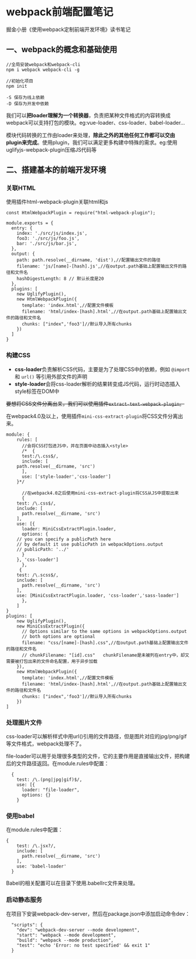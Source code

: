 # webpack前端配置笔记 #
掘金小册《使用webpack定制前端开发环境》读书笔记

## 一、webpack的概念和基础使用 ##

    //全局安装webpack和webpack-cli
    npm i webpack webpack-cli -g
    
    //初始化项目
    npm init
    
    -S 保存为线上依赖
    -D 保存为开发中依赖
    
我们可以**把loader理解为一个转换器**，负责把某种文件格式的内容转换成webpack可以支持打包的模块。eg:vue-loader、css-loader、babel-loader...

模块代码转换的工作由loader来处理，**除此之外的其他任何工作都可以交由plugin来完成**。使用plugin，我们可以满足更多构建中特殊的需求。eg:使用uglifyjs-webpack-plugin压缩JS代码等

## 二、搭建基本的前端开发环境 ##

### 关联HTML ###

使用插件html-webpack-plugin关联html和js

    const HtmlWebpackPlugin = require("html-webpack-plugin");

    module.exports = {
      entry: {
	    index: './src/js/index.js',
	    foo3: './src/js/foo.js',
	    bar: './src/js/bar.js',
      },
      output: {
	    path: path.resolve(__dirname, 'dist'),//配置输出文件的路径
	    filename: 'js/[name]-[hash].js',//在output.path基础上配置输出文件的路径和文件名
	    hashDigestLength: 8 // 默认长度是20
      },
      plugins: [
    	new UglifyPlugin(),
	    new HtmlWebpackPlugin({
	      template: 'index.html',//配置文件模板
	      filename: 'html/index-[hash].html',//在output.path基础上配置输出文件的路径和文件名
	      chunks: ["index",'foo3']//默认导入所有chunks
	    })
      ]
	}

### 构建CSS ###

- **css-loader**负责解析CSS代码，主要是为了处理CSS中的依赖，例如 `@import` 和 `url()` 等引用外部文件的声明
- **style-loader**会将css-loader解析的结果转变成JS代码，运行时动态插入style标签在DOM中

<del>要想将CSS文件分离出来，我们可以使用插件`extract-text-webpack-plugin`。</del>

在webpack4.0及以上，使用插件`mini-css-extract-plugin`将CSS文件分离出来。

    module: {
	    rules: [
	      //会将CSS打包进JS中，并在页面中动态插入<style>
	      /*  {
	      test:/\.css$/,
	      include: [
	    path.resolve(__dirname, 'src')
	      ],
	      use: ['style-loader','css-loader']
	    }*/
	    
	      //在webpack4.0之后使用mini-css-extract-plugin将CSS从JS中提取出来
	      {
	    test: /\.css$/,
	    include: [
	      path.resolve(__dirname, 'src')
	    ],
	    use: [{
	      loader: MiniCssExtractPlugin.loader,
	      options: {
	    // you can specify a publicPath here
	    // by default it use publicPath in webpackOptions.output
	    // publicPath: '../'
	      }
	    }, 'css-loader']
	      },
	     {
	    test: /\.scss$/,
	    include: [
	      path.resolve(__dirname, 'src')
	    ],
	    use: [MiniCssExtractPlugin.loader, 'css-loader','sass-loader']
	      },
	    ]
  	}
	plugins: [
    	new UglifyPlugin(),
	    new MiniCssExtractPlugin({
	      // Options similar to the same options in webpackOptions.output
	      // both options are optional
	      filename: "css/[name]-[hash].css",//在output.path基础上配置输出文件的路径和文件名
	      // chunkFilename: "[id].css"   chunkFilename是未被列在entry中，却又需要被打包出来的文件命名配置，用于异步加载
	    }),
	    new HtmlWebpackPlugin({
	      template: 'index.html',//配置文件模板
	      filename: 'html/index-[hash].html',//在output.path基础上配置输出文件的路径和文件名
	      chunks: ["index",'foo3']//默认导入所有chunks
	    })
    ]




### 处理图片文件 ###

css-loader可以解析样式中用url()引用的文件路径，但是图片对应的jpg/png/gif等文件格式，webpack处理不了。

file-loader可以用于处理很多类型的文件，它的主要作用是直接输出文件，把构建后的文件路径返回。在module.rules中配置：

      {
        test: /\.(png|jpg|gif)$/,
        use: [{
          loader: "file-loader",
          options: {}
        }

### 使用babel ###


在module.rules中配置：

	{
        test: /\.jsx?/,
        include: [
          path.resolve(__dirname, 'src')
        ],
        use: 'babel-loader'
      }

Babel的相关配置可以在目录下使用.babelIrc文件来处理。

### 启动静态服务 ###

在项目下安装webpack-dev-server，然后在package.json中添加启动命令dev：

      "scripts": {
	    "dev": "webpack-dev-server --mode development",
	    "start": "webpack --mode development",
	    "build": "webpack --mode production",
	    "test": "echo 'Error: no test specified' && exit 1"
      }

    


